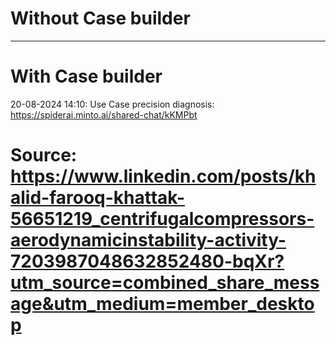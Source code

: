 # Without Case builder



---
# With Case builder

20-08-2024 14:10: Use Case precision diagnosis: https://spiderai.minto.ai/shared-chat/kKMPbt

# Source: https://www.linkedin.com/posts/khalid-farooq-khattak-56651219_centrifugalcompressors-aerodynamicinstability-activity-7203987048632852480-bqXr?utm_source=combined_share_message&utm_medium=member_desktop

